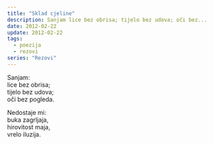 ```yaml
---
title: "Sklad cjeline"
description: Sanjam lice bez obrisa; tijelo bez udova; oči bez...
date: 2012-02-22
update: 2012-02-22
tags:
  - poezija
  - rezovi
series: "Rezovi"
---
```


Sanjam:  
lice bez obrisa;  
tijelo bez udova;  
oči bez pogleda.

Nedostaje mi:  
buka zagrljaja,  
hirovitost maja,  
vrelo iluzija.
